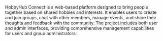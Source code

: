 HobbyHub Connect is a web-based platform designed to bring people together based on shared hobbies and interests. It enables users to create and join groups, chat with other members, manage events, and share their thoughts and feedback with the community. The project includes both user and admin interfaces, providing comprehensive management capabilities for users and group administrators.
